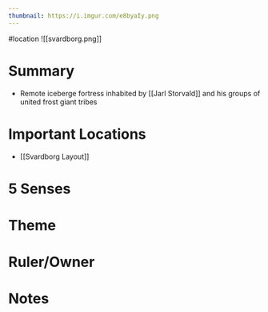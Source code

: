 ```yaml
---
thumbnail: https://i.imgur.com/e8byaIy.png
---
```

#location
![[svardborg.png]]
# Summary
- Remote iceberge fortress inhabited by [[Jarl Storvald]] and his groups of united frost giant tribes

# Important Locations
- [[Svardborg Layout]]

# 5 Senses
# Theme
# Ruler/Owner
# Notes
